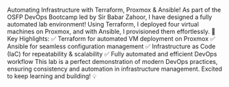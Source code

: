 Automating Infrastructure with Terraform, Proxmox & Ansible! 
As part of the OSFP DevOps Bootcamp led by Sir Babar Zahoor, I have designed a fully automated lab environment! Using Terraform, I deployed four virtual machines on Proxmox, and with Ansible, I provisioned them effortlessly. 
🔹 Key Highlights:
 ✅ Terraform for automated VM deployment on Proxmox
 ✅ Ansible for seamless configuration management
 ✅ Infrastructure as Code (IaC) for repeatability & scalability
 ✅ Fully automated and efficient DevOps workflow
This lab is a perfect demonstration of modern DevOps practices, ensuring consistency and automation in infrastructure management. Excited to keep learning and building! 💡
